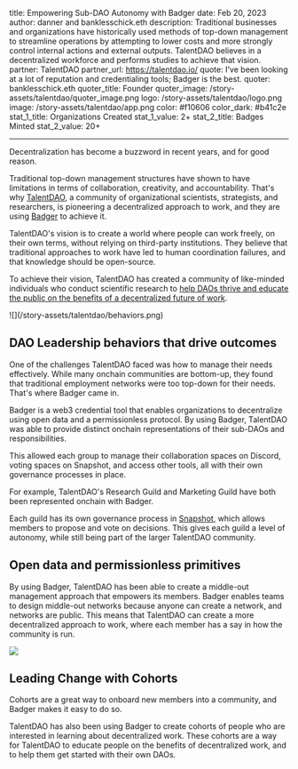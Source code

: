 title: Empowering Sub-DAO Autonomy with Badger
date: Feb 20, 2023
author: danner and banklesschick.eth
description: Traditional businesses and organizations have historically used methods of top-down management to streamline operations by attempting to lower costs and more strongly control internal actions and external outputs. TalentDAO believes in a decentralized workforce and performs studies to achieve that vision.
partner: TalentDAO
partner_url: https://talentdao.io/
quote: I've been looking at a lot of reputation and credentialing tools; Badger is the best.
quoter: banklesschick.eth
quoter_title: Founder
quoter_image: /story-assets/talentdao/quoter_image.png
logo: /story-assets/talentdao/logo.png
image: /story-assets/talentdao/app.png
color: #f10606
color_dark: #b41c2e
stat_1_title: Organizations Created
stat_1_value: 2+
stat_2_title: Badges Minted
stat_2_value: 20+

---

Decentralization has become a buzzword in recent years, and for good reason.

Traditional top-down management structures have shown to have limitations in terms of collaboration, creativity, and accountability. That's why [TalentDAO](https://www.talentdao.io/), a community of organizational scientists, strategists, and researchers, is pioneering a decentralized approach to work, and they are using [Badger](/) to achieve it.

TalentDAO's vision is to create a world where people can work freely, on their own terms, without relying on third-party institutions. They believe that traditional approaches to work have led to human coordination failures, and that knowledge should be open-source.

To achieve their vision, TalentDAO has created a community of like-minded individuals who conduct scientific research to [help DAOs thrive and educate the public on the benefits of a decentralized future of work](/stories/taptive/#Mobilizing-recognition-across-communities).

<div className="blobs">![](/story-assets/talentdao/behaviors.png)<div className="blob" style="background: #f10606"></div><div className="blob" style="background: #b41c2e"></div><div className="blob" style="background: #f10606"></div></div>

## DAO Leadership behaviors that drive outcomes

One of the challenges TalentDAO faced was how to manage their needs effectively. While many onchain communities are bottom-up, they found that traditional employment networks were too top-down for their needs. That's where Badger came in.

Badger is a web3 credential tool that enables organizations to decentralize using open data and a permissionless protocol. By using Badger, TalentDAO was able to provide distinct onchain representations of their sub-DAOs and responsibilities.

This allowed each group to manage their collaboration spaces on Discord, voting spaces on Snapshot, and access other tools, all with their own governance processes in place.

For example, TalentDAO's Research Guild and Marketing Guild have both been represented onchain with Badger.

Each guild has its own governance process in [Snapshot](https://snapshot.org/), which allows members to propose and vote on decisions. This gives each guild a level of autonomy, while still being part of the larger TalentDAO community.

## Open data and permissionless primitives

By using Badger, TalentDAO has been able to create a middle-out management approach that empowers its members. Badger enables teams to design middle-out networks because anyone can create a network, and networks are public. This means that TalentDAO can create a more decentralized approach to work, where each member has a say in how the community is run.

![](/story-assets/talentdao/leading-change.png)

## Leading Change with Cohorts

Cohorts are a great way to onboard new members into a community, and Badger makes it easy to do so.

TalentDAO has also been using Badger to create cohorts of people who are interested in learning about decentralized work. These cohorts are a way for TalentDAO to educate people on the benefits of decentralized work, and to help them get started with their own DAOs.

